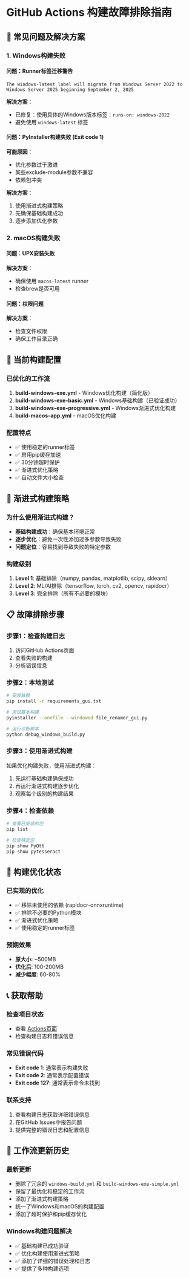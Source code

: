 # GitHub Actions 构建故障排除指南

## 🚨 常见问题及解决方案

### 1. Windows构建失败

#### 问题：Runner标签迁移警告
```
The windows-latest label will migrate from Windows Server 2022 to Windows Server 2025 beginning September 2, 2025
```

**解决方案**：
- 已修复：使用具体的Windows版本标签：`runs-on: windows-2022`
- 避免使用 `windows-latest` 标签

#### 问题：PyInstaller构建失败 (Exit code 1)
**可能原因**：
- 优化参数过于激进
- 某些exclude-module参数不兼容
- 依赖包冲突

**解决方案**：
1. 使用渐进式构建策略
2. 先确保基础构建成功
3. 逐步添加优化参数

### 2. macOS构建失败

#### 问题：UPX安装失败
**解决方案**：
- 确保使用 `macos-latest` runner
- 检查brew是否可用

#### 问题：权限问题
**解决方案**：
- 检查文件权限
- 确保工作目录正确

## 🔧 当前构建配置

### 已优化的工作流
1. **build-windows-exe.yml** - Windows优化构建（简化版）
2. **build-windows-exe-basic.yml** - Windows基础构建（已验证成功）
3. **build-windows-exe-progressive.yml** - Windows渐进式优化构建
4. **build-macos-app.yml** - macOS优化构建

### 配置特点
- ✅ 使用稳定的runner标签
- ✅ 启用pip缓存加速
- ✅ 30分钟超时保护
- ✅ 渐进式优化策略
- ✅ 自动文件大小检查

## 🎯 渐进式构建策略

### 为什么使用渐进式构建？
- **基础构建成功**：确保基本环境正常
- **逐步优化**：避免一次性添加过多参数导致失败
- **问题定位**：容易找到导致失败的特定参数

### 构建级别
1. **Level 1**: 基础排除（numpy, pandas, matplotlib, scipy, sklearn）
2. **Level 2**: ML/AI排除（tensorflow, torch, cv2, opencv, rapidocr）
3. **Level 3**: 完全排除（所有不必要的模块）

## 📋 故障排除步骤

### 步骤1：检查构建日志
1. 访问GitHub Actions页面
2. 查看失败的构建
3. 分析错误信息

### 步骤2：本地测试
```bash
# 安装依赖
pip install -r requirements_gui.txt

# 测试基本构建
pyinstaller --onefile --windowed file_renamer_gui.py

# 运行诊断脚本
python debug_windows_build.py
```

### 步骤3：使用渐进式构建
如果优化构建失败，使用渐进式构建：
1. 先运行基础构建确保成功
2. 再运行渐进式构建逐步优化
3. 观察每个级别的构建结果

### 步骤4：检查依赖
```bash
# 查看已安装的包
pip list

# 检查特定包
pip show PyQt6
pip show pytesseract
```

## 🎯 构建优化状态

### 已实现的优化
- ✅ 移除未使用的依赖 (rapidocr-onnxruntime)
- ✅ 排除不必要的Python模块
- ✅ 渐进式优化策略
- ✅ 使用稳定的runner标签

### 预期效果
- **原大小**: ~500MB
- **优化后**: 100-200MB
- **减少幅度**: 60-80%

## 📞 获取帮助

### 检查项目状态
- 查看 [Actions页面](https://github.com/icexcellent/rename_file/actions)
- 检查构建日志和错误信息

### 常见错误代码
- **Exit code 1**: 通常表示构建失败
- **Exit code 2**: 通常表示配置错误
- **Exit code 127**: 通常表示命令未找到

### 联系支持
1. 查看构建日志获取详细错误信息
2. 在GitHub Issues中报告问题
3. 提供完整的错误日志和配置信息

## 🔄 工作流更新历史

### 最新更新
- 删除了冗余的 `windows-build.yml` 和 `build-windows-exe-simple.yml`
- 保留了最优化和稳定的工作流
- 添加了渐进式构建策略
- 统一了Windows和macOS的构建配置
- 添加了超时保护和pip缓存优化

### Windows构建问题解决
- ✅ 基础构建已成功验证
- ✅ 优化构建使用渐进式策略
- ✅ 添加了详细的错误处理和日志
- ✅ 提供了多种构建选项
